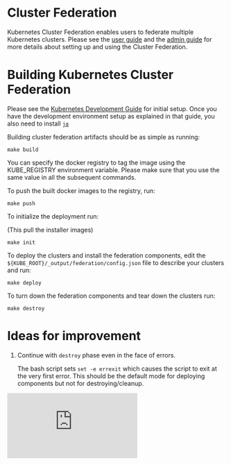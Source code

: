 # Cluster Federation

Kubernetes Cluster Federation enables users to federate multiple
Kubernetes clusters. Please see the [user guide](http://kubernetes.io/docs/admin/federation/)
and the [admin guide](http://kubernetes.io/docs/user-guide/federation/federated-services/)
for more details about setting up and using the Cluster Federation.

# Building Kubernetes Cluster Federation

Please see the [Kubernetes Development Guide](https://github.com/kubernetes/kubernetes/blob/master/docs/devel/development.md)
for initial setup. Once you have the development environment setup
as explained in that guide, you also need to install [`jq`](https://stedolan.github.io/jq/download/)
<!-- TODO(madhusudancs): Re-evaluate using jq even in the development
     environment. There is a concern that adding more tools as dependencies
     might lead to proliferation of tools one need to install to develop
     Kubernetes. jq is already a dependency for kubernetes-anywhere on
     which this workflow depends, so we are giving an exception to jq
     for now. -->

Building cluster federation artifacts should be as simple as running:

```shell
make build
```

You can specify the docker registry to tag the image using the
KUBE_REGISTRY environment variable. Please make sure that you use
the same value in all the subsequent commands.

To push the built docker images to the registry, run:

```shell
make push
```

To initialize the deployment run:

(This pull the installer images)

```shell
make init
```

To deploy the clusters and install the federation components, edit the
`${KUBE_ROOT}/_output/federation/config.json` file to describe your
clusters and run:

```shell
make deploy
```

To turn down the federation components and tear down the clusters run:

```shell
make destroy
```

# Ideas for improvement

1. Continue with `destroy` phase even in the face of errors.

   The bash script sets `set -e errexit` which causes the script to exit
   at the very first error. This should be the default mode for deploying
   components but not for destroying/cleanup.


[![Analytics](https://kubernetes-site.appspot.com/UA-36037335-10/GitHub/federation/README.md?pixel)]()
